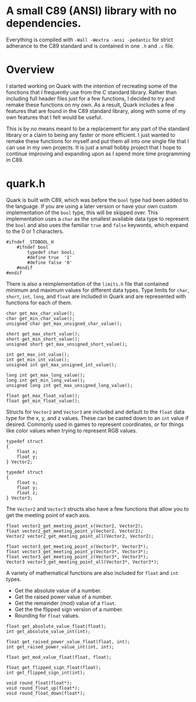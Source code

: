 # A small C89 (ANSI) library with no dependencies.
Everything is compiled with ```-Wall -Wextra -ansi -pedantic``` for strict adherance to the C89 standard and is contained in one ```.h``` and ```.c``` file.

# Overview

I started working on Quark with the intention of recreating some of the functions that I frequently use from the C standard library. Rather than including full header files just for a few functions, I decided to try and remake these functions on my own. As a result, Quark includes a few features that are found in the C89 standard library, along with some of my own features that I felt would be useful. 

This is by no means meant to be a replacement for any part of the standard library or a claim to being any faster or more efficient. I just wanted to remake these functions for myself and put them all into one single file that I can use in my own projects. It is just a small hobby project that I hope to continue improving and expanding upon as I spend more time programming in C89.

# quark.h

Quark is built with C89, which was before the ```bool``` type had been added to the language. If you are using a later version or have your own custom implementation of the ```bool``` type, this will be skipped over. This implementation uses a ```char``` as the smallest available data type to represent the ```bool``` and also uses the familiar ```true``` and ```false``` keywords, which expand to the 0 or 1 characters.

```
#ifndef _STDBOOL_H         
    #ifndef bool           
        typedef char bool; 
        #define true  '1'   
        #define false '0'
    #endif
#endif
```

There is also a reimplementation of the ```limits.h``` file that contained minimum and maximum values for different data types. Type limits for ```char```, ```short```, ```int```, ```long```, and ```float``` are included in Quark and are represented with functions for each of them. 

```
char get_max_char_value();
char get_min_char_value();
unsigned char get_max_unsigned_char_value();

short get_max_short_value();
short get_min_short_value();
unsigned short get_max_unsigned_short_value();

int get_max_int_value();
int get_min_int_value();
unsigned int get_max_unsigned_int_value();

long int get_max_long_value();
long int get_min_long_value();
unsigned long int get_max_unsigned_long_value();

float get_max_float_value();
float get_min_float_value();
```

Structs for ```Vector2``` and ```Vector3``` are included and default to the ```float``` data type for the x, y, and z values. These can be casted down to an ```int``` value if desired. Commonly used in games to represent coordinates, or for things like color values when trying to represent RGB values.

```
typedef struct 
{
    float x;
    float y;
} Vector2; 

typedef struct
{
    float x;
    float y;
    float z;
} Vector3; 
```

The ```Vector2``` and ```Vector3``` structs also have a few functions that allow you to get the meeting point of each axis.

```
float vector2_get_meeting_point_x(Vector2, Vector2); 
float vector2_get_meeting_point_y(Vector2, Vector2);
Vector2 vector2_get_meeting_point_all(Vector2, Vector2);

float vector3_get_meeting_point_x(Vector3*, Vector3*); 
float vector3_get_meeting_point_y(Vector3*, Vector3*);
float vector3_get_meeting_point_z(Vector3*, Vector3*);
Vector3 vector3_get_meeting_point_all(Vector3*, Vector3*);
```

A variety of mathematical functions are also included for ```float``` and ```int``` types.

- Get the absolute value of a number.
- Get the raised power value of a number.
- Get the remainder (mod) value of a ```float```.
- Get the the flipped sign version of a number.
- Rounding for ```float``` values.

```
float get_absolute_value_float(float); 
int get_absolute_value_int(int); 

float get_raised_power_value_float(float, int); 
int get_raised_power_value_int(int, int); 

float get_mod_value_float(float, float); 

float get_flipped_sign_float(float); 
int get_flipped_sign_int(int); 

void round_float(float*);      
void round_float_up(float*);   
void round_float_down(float*); 
```




